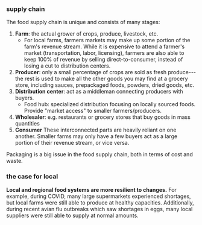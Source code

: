 
### supply chain
The food supply chain is unique and consists of many stages:
1. **Farm**: the actual grower of crops, produce, livestock, etc.
	- For local farms, farmers markets may make up some portion of the farm's revenue stream. While it is expensive to attend a farmer's market (transportation, labor, licensing), farmers are also able to keep 100% of revenue by selling direct-to-consumer, instead of losing a cut to distribution centers.
2. **Producer**: only a small percentage of crops are sold as fresh produce---the rest is used to make all the other goods you may find at a grocery store, including sauces, prepackaged foods, powders, dried goods, etc.
3. **Distribution center**: act as a middleman connecting producers with buyers. 
	- Food hub: specialized distribution focusing on locally sourced foods. Provide "market access" to smaller farmers/producers.
4. **Wholesaler**: e.g. restaurants or grocery stores that buy goods in mass quantities
5. **Consumer**
These interconnected parts are heavily reliant on one another. Smaller farms may only have a few buyers act as a large portion of their revenue stream, or vice versa.

Packaging is a big issue in the food supply chain, both in terms of cost and waste.

### the case for local

**Local and regional food systems are more resilient to changes.** 
For example, during COVID, many large supermarkets experienced shortages, but local farms were still able to produce at healthy capacities. Additionally, during recent avian flu outbreaks which saw shortages in eggs, many local suppliers were still able to supply at normal amounts.